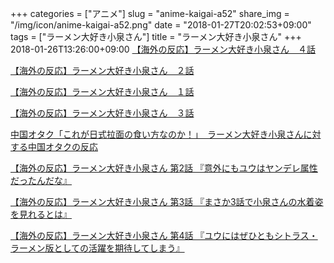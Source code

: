 +++
categories = ["アニメ"]
slug = "anime-kaigai-a52"
share_img = "/img/icon/anime-kaigai-a52.png"
date = "2018-01-27T20:02:53+09:00"
tags = ["ラーメン大好き小泉さん"]
title = "ラーメン大好き小泉さん"
+++
<span class="update-time">2018-01-26T13:26:00+09:00</span> <a href="http://animekaigai.blogspot.com/2018/01/koizumisan-4.html" rel="nofollow" target="_blank" title="【海外の反応】ラーメン大好き小泉さん　４話">【海外の反応】ラーメン大好き小泉さん　４話</a>



<a href="http://animekaigai.blogspot.com/2018/01/RDK-2.html" rel="nofollow" target="_blank" title="【海外の反応】ラーメン大好き小泉さん　２話">【海外の反応】ラーメン大好き小泉さん　２話</a>

<a href="http://animekaigai.blogspot.com/2018/01/RdK-1.html" rel="nofollow" target="_blank" title="【海外の反応】ラーメン大好き小泉さん　１話">【海外の反応】ラーメン大好き小泉さん　１話</a>

<a href="http://animekaigai.blogspot.com/2018/01/ramendaisuki-3.html" rel="nofollow" target="_blank" title="【海外の反応】ラーメン大好き小泉さん　３話">【海外の反応】ラーメン大好き小泉さん　３話</a>

<a href="http://blog.livedoor.jp/kashikou/archives/52087435.html" rel="nofollow" target="_blank" title="中国オタク「これが日式拉面の食い方なのか！」　ラーメン大好き小泉さんに対する中国オタクの反応">中国オタク「これが日式拉面の食い方なのか！」　ラーメン大好き小泉さんに対する中国オタクの反応</a>

<a href="https://dsara.blog.fc2.com/blog-entry-2927.html" rel="nofollow" target="_blank" title="【海外の反応】ラーメン大好き小泉さん 第2話 『意外にもユウはヤンデレ属性だったんだな』">【海外の反応】ラーメン大好き小泉さん 第2話 『意外にもユウはヤンデレ属性だったんだな』</a>

<a href="https://dsara.blog.fc2.com/blog-entry-2954.html" rel="nofollow" target="_blank" title="【海外の反応】ラーメン大好き小泉さん 第3話 『まさか3話で小泉さんの水着姿を見れるとは』">【海外の反応】ラーメン大好き小泉さん 第3話 『まさか3話で小泉さんの水着姿を見れるとは』</a>

<a href="https://dsara.blog.fc2.com/blog-entry-2980.html" rel="nofollow" target="_blank" title="【海外の反応】ラーメン大好き小泉さん 第4話 『ユウにはぜひともシトラス・ラーメン版としての活躍を期待してしまう』">【海外の反応】ラーメン大好き小泉さん 第4話 『ユウにはぜひともシトラス・ラーメン版としての活躍を期待してしまう』</a>
